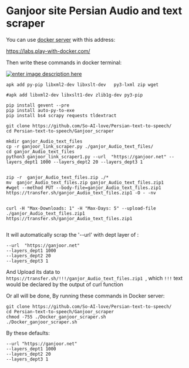 # Ganjoor site Persian Audio and text scraper

You can use [docker server][1] with this address:

https://labs.play-with-docker.com/

Then write these commands in docker terminal:

[![enter image description here][2]][2]
```
apk add py-pip libxml2-dev libxslt-dev   py3-lxml zip wget 

#apk add libxml2-dev libxslt1-dev zlib1g-dev py3-pip

pip install gevent --pre
pip install auto-py-to-exe
pip install bs4 scrapy requests tldextract

git clone https://github.com/So-AI-love/Persian-text-to-speech/
cd Persian-text-to-speech/Ganjoor_scraper

mkdir ganjor_Audio_text_files
cp -r ganjoor_link_scraper.py ./ganjor_Audio_text_files/
cd ganjor_Audio_text_files
python3 ganjoor_link_scraper1.py --url  "https://ganjoor.net" --layers_dept1 1000 --layers_dept2 20 --layers_dept3 1


zip -r  ganjor_Audio_text_files.zip ./*
mv  ganjor_Audio_text_files.zip ganjor_Audio_text_files.zip1
#wget --method PUT --body-file=ganjor_Audio_text_files.zip1 https://transfer.sh/ganjor_Audio_text_files.zip1 -O - -nv


curl -H "Max-Downloads: 1" -H "Max-Days: 5" --upload-file ./ganjor_Audio_text_files.zip1 https://transfer.sh/ganjor_Audio_text_files.zip1 


```
It will automatically scrap the '--url' with dept layer of :

```
--url  "https://ganjoor.net"
--layers_dept1 1000 
--layers_dept2 20 
--layers_dept3 1
```
And Upload its data to `https://transfer.sh/!!!/ganjor_Audio_text_files.zip1 `, which `!!!` text would be declared by the output of curl function

Or all will be done, By running these commands in Docker server:

```
git clone https://github.com/So-AI-love/Persian-text-to-speech/
cd Persian-text-to-speech/Ganjoor_scraper
chmod -755 ./Docker_ganjoor_scraper.sh
./Docker_ganjoor_scraper.sh

```
By these defaults:

```
--url "https://ganjoor.net"
--layers_dept1 1000 
--layers_dept2 20 
--layers_dept3 1
```

  [1]: https://labs.play-with-docker.com/
  [2]: https://i.stack.imgur.com/aYqdN.png
